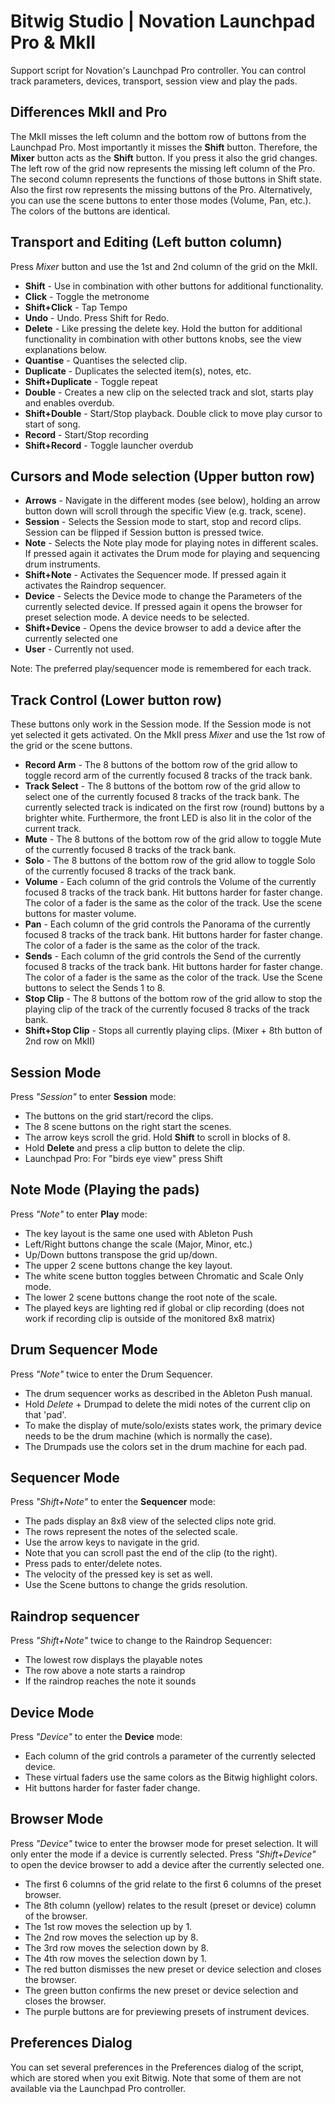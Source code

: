 # Bitwig Studio | Novation Launchpad Pro & MkII

Support script for Novation's Launchpad Pro controller. You can control track parameters, devices, transport, session view and play the pads.

## Differences MkII and Pro

The MkII misses the left column and the bottom row of buttons from the Launchpad Pro.
Most importantly it misses the **Shift** button. Therefore, the **Mixer** button acts as the **Shift** button.
If you press it also the grid changes. The left row of the grid now represents the missing left column of the Pro.
The second column represents the functions of those buttons in Shift state. 
Also the first row represents the missing buttons of the Pro. Alternatively, you can use the scene buttons to enter those modes (Volume, Pan, etc.).
The colors of the buttons are identical.


## Transport and Editing (Left button column)

Press _Mixer_ button and use the 1st and 2nd column of the grid on the MkII.

* **Shift** - Use in combination with other buttons for additional functionality.
* **Click** - Toggle the metronome 
* **Shift+Click** - Tap Tempo 
* **Undo** - Undo. Press Shift for Redo. 
* **Delete** - Like pressing the delete key. Hold the button for additional functionality in combination with other buttons knobs, see the view explanations below.
* **Quantise** - Quantises the selected clip.
* **Duplicate** - Duplicates the selected item(s), notes, etc. 
* **Shift+Duplicate** - Toggle repeat 
* **Double** - Creates a new clip on the selected track and slot, starts play and enables overdub.
* **Shift+Double** - Start/Stop playback. Double click to move play cursor to start of song.
* **Record** - Start/Stop recording 
* **Shift+Record** - Toggle launcher overdub


## Cursors and Mode selection (Upper button row)

* **Arrows** - Navigate in the different modes (see below), holding an arrow button down will scroll through the specific View (e.g. track, scene).
* **Session** - Selects the Session mode to start, stop and record clips. Session can be flipped if Session button is pressed twice.
* **Note** - Selects the Note play mode for playing notes in different scales. If pressed again it activates the Drum mode for playing and sequencing drum instruments.
* **Shift+Note** - Activates the Sequencer mode. If pressed again it activates the Raindrop sequencer.
* **Device** - Selects the Device mode to change the Parameters of the currently selected device. If pressed again it opens the browser for preset selection mode. A device needs to be selected.
* **Shift+Device** - Opens the device browser to add a device after the currently selected one
* **User** - Currently not used.

Note: The preferred play/sequencer mode is remembered for each track.


## Track Control (Lower button row)

These buttons only work in the Session mode. If the Session mode is not yet selected it gets activated.
On the MkII press _Mixer_ and use the 1st row of the grid or the scene buttons.

* **Record Arm** - The 8 buttons of the bottom row of the grid allow to toggle record arm of the currently focused 8 tracks of the track bank.
* **Track Select** - The 8 buttons of the bottom row of the grid allow to select one of the currently focused 8 tracks of the track bank. The currently selected track is indicated on the first row (round) buttons by a brighter white. Furthermore, the front LED is also lit in the color of the current track.
* **Mute** - The 8 buttons of the bottom row of the grid allow to toggle Mute of the currently focused 8 tracks of the track bank.
* **Solo** - The 8 buttons of the bottom row of the grid allow to toggle Solo of the currently focused 8 tracks of the track bank.
* **Volume** - Each column of the grid controls the Volume of the currently focused 8 tracks of the track bank. Hit buttons harder for faster change. The color of a fader is the same as the color of the track. Use the scene buttons for master volume.
* **Pan** - Each column of the grid controls the Panorama of the currently focused 8 tracks of the track bank. Hit buttons harder for faster change. The color of a fader is the same as the color of the track.
* **Sends** - Each column of the grid controls the Send of the currently focused 8 tracks of the track bank. Hit buttons harder for faster change. The color of a fader is the same as the color of the track. Use the Scene buttons to select the Sends 1 to 8.
* **Stop Clip** - The 8 buttons of the bottom row of the grid allow to stop the playing clip of the track of the currently focused 8 tracks of the track bank.
* **Shift+Stop Clip** - Stops all currently playing clips. (Mixer + 8th button of 2nd row on MkII)


## Session Mode

Press _"Session"_ to enter **Session** mode:

  * The buttons on the grid start/record the clips. 
  * The 8 scene buttons on the right start the scenes. 
  * The arrow keys scroll the grid. Hold **Shift** to scroll in blocks of 8.
  * Hold **Delete** and press a clip button to delete the clip.
  * Launchpad Pro: For "birds eye view" press Shift


## Note Mode (Playing the pads)

Press _"Note"_ to enter **Play** mode:

  * The key layout is the same one used with Ableton Push
  * Left/Right buttons change the scale (Major, Minor, etc.)
  * Up/Down buttons transpose the grid up/down.
  * The upper 2 scene buttons change the key layout.
  * The white scene button toggles between Chromatic and Scale Only  mode.
  * The lower 2 scene buttons change the root note of the scale.
  * The played keys are lighting red if global or clip recording (does not work if recording clip is outside of the monitored 8x8 matrix)
  

## Drum Sequencer Mode

Press _"Note"_ twice to enter the Drum Sequencer.

  * The drum sequencer works as described in the Ableton Push manual.
  * Hold *Delete* + Drumpad to delete the midi notes of the current clip on that 'pad'.
  * To make the display of mute/solo/exists states work, the primary device needs to be the drum machine (which is normally the case).
  * The Drumpads use the colors set in the drum machine for each pad.
  

## Sequencer Mode

Press _"Shift+Note"_ to enter the **Sequencer** mode:

  * The pads display an 8x8 view of the selected clips note grid.
  * The rows represent the notes of the selected scale.
  * Use the arrow keys to navigate in the grid. 
  * Note that you can scroll past the end of the clip (to the right).
  * Press pads to enter/delete notes. 
  * The velocity of the pressed key is set as well. 
  * Use the Scene buttons to change the grids resolution.


## Raindrop sequencer

Press _"Shift+Note"_ twice to change to the Raindrop Sequencer:

  * The lowest row displays the playable notes
  * The row above a note starts a raindrop
  * If the raindrop reaches the note it sounds

  
## Device Mode

Press _"Device"_ to enter the **Device** mode:

  * Each column of the grid controls a parameter of the currently selected device. 
  * These virtual faders use the same colors as the Bitwig highlight colors.
  * Hit buttons harder for faster fader change.


## Browser Mode

Press _"Device"_ twice to enter the browser mode for preset selection. It will only enter the mode if a device is currently selected.
Press _"Shift+Device"_ to open the device browser to add a device after the currently selected one.

  * The first 6 columns of the grid relate to the first 6 columns of the preset browser.
  * The 8th column (yellow) relates to the result (preset or device) column of the browser.
  * The 1st row moves the selection up by 1.
  * The 2nd row moves the selection up by 8.
  * The 3rd row moves the selection down by 8.
  * The 4th row moves the selection down by 1.
  * The red button dismisses the new preset or device selection and closes the browser.
  * The green button confirms the new preset or device selection and closes the browser.
  * The purple buttons are for previewing presets of instrument devices.


## Preferences Dialog

You can set several preferences in the Preferences dialog of the script, which are stored when you exit Bitwig. 
Note that some of them are not available via the Launchpad Pro controller.
